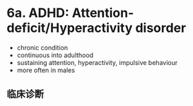 # 6a. ADHD: Attention-deficit/Hyperactivity disorder
- chronic condition
- continuous into adulthood
- sustaining attention, hyperactivity, impulsive behaviour
- more often in males
## 临床诊断
